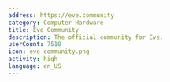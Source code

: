 ```yaml
---
address: https://eve.community
category: Computer Hardware
title: Eve Community
description: The official community for Eve.
userCount: 7510
icon: eve-community.png
activity: high
language: en_US
---
```

